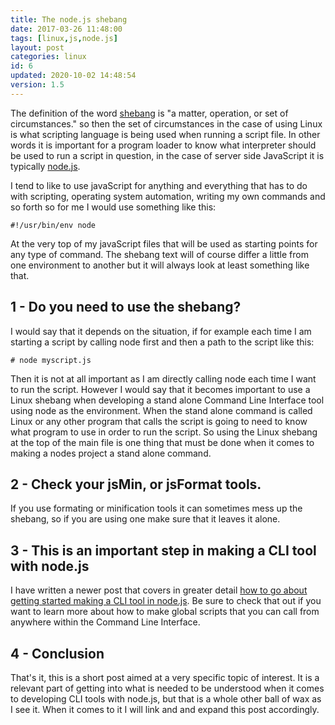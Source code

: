 ```yaml
---
title: The node.js shebang
date: 2017-03-26 11:48:00
tags: [linux,js,node.js]
layout: post
categories: linux
id: 6
updated: 2020-10-02 14:48:54
version: 1.5
---
```


The definition of the word [shebang](https://en.wikipedia.org/wiki/Shebang_&#40;Unix&#41;) is "a matter, operation, or set of circumstances." so then the set of circumstances in the case of using Linux is what scripting language is being used when running a script file. In other words it is important for a program loader to know what interpreter should be used to run a script in question, in the case of server side JavaScript it is typically [node.js](https://nodejs.org/en/).

I tend to like to use javaScript for anything and everything that has to do with scripting, operating system automation, writing my own commands and so forth so for me I would use something like this:

```
#!/usr/bin/env node
```

At the very top of my javaScript files that will be used as starting points for any type of command. The shebang text will of course differ a little from one environment to another but it will always look at least something like that.

<!-- more -->

## 1 - Do you need to use the shebang?

I would say that it depends on the situation, if for example each time I am starting a script by calling node first and then a path to the script like this:

```
# node myscript.js
```

Then it is not at all important as I am directly calling node each time I want to run the script. However I would say that it becomes important to use a Linux shebang when developing a stand alone Command Line Interface tool using node as the environment. When the stand alone command is called Linux or any other program that calls the script is going to need to know what program to use in order to run the script. So using the Linux shebang at the top of the main file is one thing that must be done when it comes to making a nodes project a stand alone command.

## 2 - Check your jsMin, or jsFormat tools.

If you use formating or minification tools it can sometimes mess up the shebang, so if you are using one make sure that it leaves it alone.

## 3 - This is an important step in making a CLI tool with node.js

I have written a newer post that covers in greater detail [how to go about getting started making a CLI tool in node.js](/2017/11/13/linux-nodejs-cli-tools-getting-started/). Be sure to check that out if you want to learn more about how to make global scripts that you can call from anywhere within the Command Line Interface.

## 4 - Conclusion

That's it, this is a short post aimed at a very specific topic of interest. It is a relevant part of getting into what is needed to be understood when it comes to developing CLI tools with node.js, but that is a whole other ball of wax as I see it. When it comes to it I will link and and expand this post accordingly.